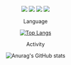 <div align="center">
  
<img src="https://img.shields.io/badge/React-61DAFB?style=for-the-badge&logo=React&logoColor=white"></img>
<img src="https://img.shields.io/badge/JavaScript-F7DF1E?style=for-the-badge&logo=JavaScript&logoColor=white"></img>
<img src="https://img.shields.io/badge/CSS3-1572B6?style=for-the-badge&logo=CSS3&logoColor=white"></img>
<img src="https://img.shields.io/badge/HTML5-E34F26?style=for-the-badge&logo=HTML5&logoColor=white"></img>

<div align="center">

<div>

<p>Language</p>

[![Top Langs](https://github-readme-stats.vercel.app/api/top-langs/?username=taewok&layout=compact)](https://github.com/taewok/github-readme-stats)

</div>

<div>

<p>Activity</p>

![Anurag's GitHub stats](https://github-readme-stats.vercel.app/api?username=taewok&show_icons=true&theme=radical)

</div>

</div>
  
</div>
  


